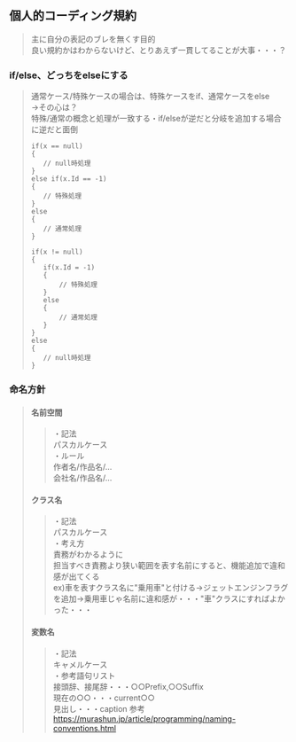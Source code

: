 ## 個人的コーディング規約
>主に自分の表記のブレを無くす目的  
>良い規約かはわからないけど、とりあえず一貫してることが大事・・・？  
### if/else、どっちをelseにする
>通常ケース/特殊ケースの場合は、特殊ケースをif、通常ケースをelse  
>→その心は？  
> 特殊/通常の概念と処理が一致する・if/elseが逆だと分岐を追加する場合に逆だと面倒
>```
>if(x == null)
>{
>    // null時処理
>}
>else if(x.Id == -1)
>{
>    // 特殊処理
>}
>else
>{
>    // 通常処理
>}
>```
>```
>if(x != null)
>{
>    if(x.Id = -1)
>    {
>        // 特殊処理
>    }
>    else
>    {
>        // 通常処理
>    }
>}
>else
>{
>    // null時処理
>}
>```
### 命名方針
>#### 名前空間
>>・記法  
>>パスカルケース  
>>・ルール  
>>作者名/作品名/...  
>>会社名/作品名/...  
>#### クラス名
>>・記法  
>>パスカルケース  
>>・考え方  
>>責務がわかるように  
>>担当すべき責務より狭い範囲を表す名前にすると、機能追加で違和感が出てくる  
>>ex)車を表すクラス名に"乗用車"と付ける→ジェットエンジンフラグを追加→乗用車じゃ名前に違和感が・・・"車"クラスにすればよかった・・・
>#### 変数名
>>・記法  
>>キャメルケース  
>>・参考語句リスト   
>>接頭辞、接尾辞・・・○○Prefix,○○Suffix  
>>現在の○○・・・current○○  
>>見出し・・・caption
>参考  
>https://murashun.jp/article/programming/naming-conventions.html  
